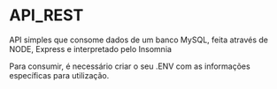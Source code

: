 # API_REST
API simples que consome dados de um banco MySQL, feita através de NODE, Express e interpretado pelo Insomnia

Para consumir, é necessário criar o seu .ENV com as informações específicas para utilização.
